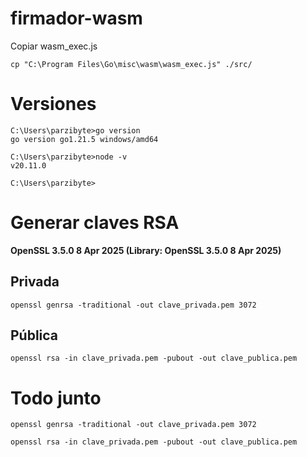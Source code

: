 # firmador-wasm
Copiar wasm_exec.js

```
cp "C:\Program Files\Go\misc\wasm\wasm_exec.js" ./src/
```

# Versiones

```
C:\Users\parzibyte>go version
go version go1.21.5 windows/amd64

C:\Users\parzibyte>node -v
v20.11.0

C:\Users\parzibyte>
```

# Generar claves RSA

**OpenSSL 3.5.0 8 Apr 2025 (Library: OpenSSL 3.5.0 8 Apr 2025)**

## Privada

`openssl genrsa -traditional -out clave_privada.pem 3072`

## Pública

`openssl rsa -in clave_privada.pem -pubout -out clave_publica.pem`

# Todo junto
`openssl genrsa -traditional -out clave_privada.pem 3072`

`openssl rsa -in clave_privada.pem -pubout -out clave_publica.pem`
